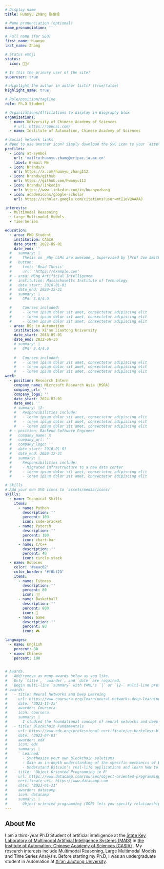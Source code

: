 ```yaml
---
# Display name
title: Huanyu Zhang 张桓瑜

# Name pronunciation (optional)
name_pronunciation: ''

# Full name (for SEO)
first_name: Huanyu
last_name: Zhang

# Status emoji
status:
  icon: 🏃🏻‍♂️

# Is this the primary user of the site?
superuser: true

# Highlight the author in author lists? (true/false)
highlight_name: true

# Role/position/tagline
role: Ph.D Student

# Organizations/Affiliations to display in Biography blox
organizations:
  - name: University of Chinese Academy of Sciences
    # url: https://openai.com/
  - name: Institute of Automation, Chinese Academy of Sciences  

# Social network links
# Need to use another icon? Simply download the SVG icon to your `assets/media/icons/` folder.
profiles:
  - icon: at-symbol
    url: 'mailto:huanyu.zhang@cripac.ia.ac.cn'
    label: E-mail Me
  - icon: brands/x
    url: https://x.com/huanyu_zhang112
  - icon: brands/github
    url: https://github.com/hwanyu112
  - icon: brands/linkedin
    url: https://www.linkedin.com/in/huanyuzhang
  - icon: academicons/google-scholar
    url: https://scholar.google.com/citations?user=mtI1oVQAAAAJ

interests:
  - Multimodal Reasoning
  - Large Multimodal Models
  - Time Series

education:
  - area: PhD Student
    institution: CASIA
    date_start: 2022-09-01
    date_end: ''
  #   summary: |
  #     Thesis on _Why LLMs are awesome_. Supervised by [Prof Joe Smith](https://example.com). Presented papers at 5 IEEE conferences with the contributions being published in 2 Springer journals.
  #   button:
  #     text: 'Read Thesis'
  #     url: 'https://example.com'
  # - area: MEng Artificial Intelligence
  #   institution: Massachusetts Institute of Technology
  #   date_start: 2016-01-01
  #   date_end: 2020-12-31
  #   summary: |
  #     GPA: 3.8/4.0

  #     Courses included:
  #     - lorem ipsum dolor sit amet, consectetur adipiscing elit
  #     - lorem ipsum dolor sit amet, consectetur adipiscing elit
  #     - lorem ipsum dolor sit amet, consectetur adipiscing elit
  - area: BSc in Automation
    institution: Xi'an Jiaotong University
    date_start: 2018-09-01
    date_end: 2022-06-30
    # summary: |
    #   GPA: 3.4/4.0
      
    #   Courses included:
    #   - lorem ipsum dolor sit amet, consectetur adipiscing elit
    #   - lorem ipsum dolor sit amet, consectetur adipiscing elit
    #   - lorem ipsum dolor sit amet, consectetur adipiscing elit
work:
  - position: Research Intern
    company_name: Microsoft Research Asia (MSRA)
    company_url: ''
    company_logo: ''
    date_start: 2024-07-01
    date_end: ''
    # summary: |2-
    #   Responsibilities include:
    #   - lorem ipsum dolor sit amet, consectetur adipiscing elit
    #   - lorem ipsum dolor sit amet, consectetur adipiscing elit
    #   - lorem ipsum dolor sit amet, consectetur adipiscing elit
  # - position: Backend Software Engineer
  #   company_name: X
  #   company_url: ''
  #   company_logo: ''
  #   date_start: 2016-01-01
  #   date_end: 2020-12-31
  #   summary: |
  #     Responsibilities include:
  #     - Migrated infrastructure to a new data center
  #     - lorem ipsum dolor sit amet, consectetur adipiscing elit
  #     - lorem ipsum dolor sit amet, consectetur adipiscing elit

# Skills
# Add your own SVG icons to `assets/media/icons/`
skills:
  - name: Technical Skills
    items:
      - name: Python
        description: ''
        percent: 100
        icon: code-bracket
      - name: Pytorch
        description: ''
        percent: 100
        icon: chart-bar
      - name: C/C++
        description: ''
        percent: 40
        icon: circle-stack
  - name: Hobbies
    color: '#eeac02'
    color_border: '#f0bf23'
    items:
      - name: Fitness
        description: ''
        percent: 80
        icon: 💪🏻
      - name: Basketball
        description: ''
        percent: 800
        icon: 🏀
      - name: Game
        description: ''
        percent: 80
        icon: 🎮

languages:
  - name: English
    percent: 80
  - name: Chinese
    percent: 100
  

# Awards.
#   Add/remove as many awards below as you like.
#   Only `title`, `awarder`, and `date` are required.
#   Begin multi-line `summary` with YAML's `|` or `|2-` multi-line prefix and indent 2 spaces below.
# awards:
#   - title: Neural Networks and Deep Learning
#     url: https://www.coursera.org/learn/neural-networks-deep-learning
#     date: '2023-11-25'
#     awarder: Coursera
#     icon: coursera
#     summary: |
#       I studied the foundational concept of neural networks and deep learning. By the end, I was familiar with the significant technological trends driving the rise of deep learning; build, train, and apply fully connected deep neural networks; implement efficient (vectorized) neural networks; identify key parameters in a neural network’s architecture; and apply deep learning to your own applications.
#   - title: Blockchain Fundamentals
#     url: https://www.edx.org/professional-certificate/uc-berkeleyx-blockchain-fundamentals
#     date: '2023-07-01'
#     awarder: edX
#     icon: edx
#     summary: |
#       Learned:
#       - Synthesize your own blockchain solutions
#       - Gain an in-depth understanding of the specific mechanics of Bitcoin
#       - Understand Bitcoin’s real-life applications and learn how to attack and destroy Bitcoin, Ethereum, smart contracts and Dapps, and alternatives to Bitcoin’s Proof-of-Work consensus algorithm
#   - title: 'Object-Oriented Programming in R'
#     url: https://www.datacamp.com/courses/object-oriented-programming-with-s3-and-r6-in-r
#     certificate_url: https://www.datacamp.com
#     date: '2023-01-21'
#     awarder: datacamp
#     icon: datacamp
#     summary: |
#       Object-oriented programming (OOP) lets you specify relationships between functions and the objects that they can act on, helping you manage complexity in your code. This is an intermediate level course, providing an introduction to OOP, using the S3 and R6 systems. S3 is a great day-to-day R programming tool that simplifies some of the functions that you write. R6 is especially useful for industry-specific analyses, working with web APIs, and building GUIs.
---
```


## About Me

I am a third-year Ph.D Student of artificial intelligence at the [State Key Laboratory of Multimodal Artificial Intelligence Systems (MAIS)](https://mais.ia.ac.cn/) in [the Institute of Automation, Chinese Academy of Sciences (CASIA)](http://www.ia.cas.cn/) . My research interests include Multimodal Reasoning, Large Multimodal Models and Time Series Analysis. Before starting my Ph.D, I was an undergraduate student in Automation at [Xi'an Jiaotong University](http://en.xjtu.edu.cn/).
